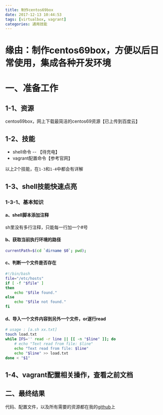 ```yaml
---
title: 制作centos69box
date: 2017-12-13 10:44:53
tags: [virtualbox, vagrant]
categories: 通用技能
---
```


# 缘由：制作centos69box，方便以后日常使用，集成各种开发环境

<!--more-->

# 一、准备工作
## 1-1、资源
centos69box，网上下载最简洁的centos69资源【已上传到百度云】

## 1-2、技能
* shell命令 -- 【待充电】
* vagrant配置命令【参考官网】

以上2个技能，在`1-3`和`1-4`中都会有详解

## 1-3、shell技能快速点亮
### 1-3-1、基本知识
#### a、shell脚本添加注释
sh里没有多行注释，只能每一行加一个#号

#### b、获取当前执行环境的路径
```sh
currentPath=$(cd `dirname $0`; pwd);
```

#### c、判断一个文件是否存在
```sh
#!/bin/bash
file="/etc/hosts"
if [ -f "$file" ]
then
	echo "$file found."
else
	echo "$file not found."
fi
```

#### d、导入一个文件内容到另外一个文件，or逐行read
```sh
# usage : [a.sh xx.txt]
touch load.txt
while IFS='' read -r line || [[ -n "$line" ]]; do
    # echo "Text read from file: $line"
    echo "Text read from file: $line"
    echo "$line" >> load.txt
done < "$1"
```

## 1-4、vagrant配置相关操作，查看之前文档

## 二、最终结果
代码、配置文件，以及所有需要的资源都在我的[github](https://github.com/limhang/centos69)上



